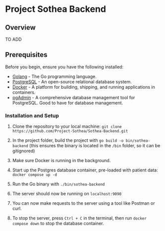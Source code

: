 # Project Sothea Backend

## Overview

TO ADD

## Prerequisites

Before you begin, ensure you have the following installed:

- [Golang](https://golang.org/) - The Go programming language.
- [PostgreSQL](https://www.postgresql.org/) - An open-source relational database system.
- [Docker](https://www.docker.com/) - A platform for building, shipping, and running applications in containers.
- [pgAdmin](https://www.pgadmin.org/) - A comprehensive database management tool for PostgreSQL. Good to have for database management.

### Installation and Setup
1. Clone the repository to your local machine: `git clone https://github.com/Project-Sothea/Sothea-Backend.git`
 
2. In the project folder, build the project with `go build -o bin/sothea-backend` 
 (this ensures the binary is located in the `/bin` folder, so it can be gitignored)

3. Make sure Docker is running in the background.

4. Start up the Postgres database container, pre-loaded with patient data: `docker compose up -d`

5. Run the Go binary with `./bin/sothea-backend`
 
6. The server should now be running on `localhost:9090`

7. You can now make requests to the server using a tool like Postman or curl.
 
8. To stop the server, press `Ctrl + C` in the terminal, then run `docker compose down` to stop the database container.